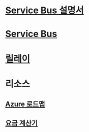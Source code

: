# [Service Bus 설명서](index.md)
# [Service Bus](/azure/service-bus-messaging)
# [릴레이](/azure/service-bus-relay)
# 리소스
## [Azure 로드맵](https://azure.microsoft.com/roadmap/?category=enterprise-integration)
## [요금 계산기](https://azure.microsoft.com/pricing/calculator/)
